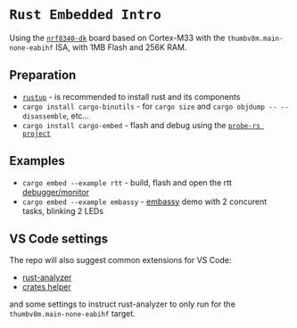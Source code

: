 # `Rust Embedded Intro`

Using the [`nrf8340-dk`](https://www.nordicsemi.com/Products/Development-hardware/nrf5340-dk)
board based on Cortex-M33 with the `thumbv8m.main-none-eabihf` ISA, with 1MB Flash and 256K RAM.

## Preparation

- [`rustup`](https://rustup.rs/) - is recommended to install rust and its components
- `cargo install cargo-binutils` - for `cargo size` and `cargo objdump -- --disassemble`, etc…
- `cargo install cargo-embed` - flash and debug using the [`probe-rs project`](https://probe.rs/)

## Examples

- `cargo embed --example rtt` - build, flash and open the rtt [debugger/monitor](https://probe.rs/docs/tools/cargo-embed/)
- `cargo embed --example embassy` - [embassy](https://embassy.dev/) demo with 2 concurent tasks, blinking 2 LEDs

## VS Code settings

The repo will also suggest common extensions for VS Code:
- [rust-analyzer](https://marketplace.visualstudio.com/items?itemName=rust-lang.rust-analyzer)
- [crates helper](https://marketplace.visualstudio.com/items?itemName=serayuzgur.crates)

and some settings to instruct rust-analyzer to only run for the `thumbv8m.main-none-eabihf` target.
